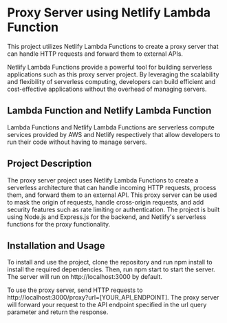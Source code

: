 # Proxy Server using Netlify Lambda Function

This project utilizes Netlify Lambda Functions to create a proxy server that can handle HTTP requests and forward them to external APIs.

Netlify Lambda Functions provide a powerful tool for building serverless applications such as this proxy server project. By leveraging the scalability and flexibility of serverless computing, developers can build efficient and cost-effective applications without the overhead of managing servers.

## Lambda Function and Netlify Lambda Function

Lambda Functions and Netlify Lambda Functions are serverless compute services provided by AWS and Netlify respectively that allow developers to run their code without having to manage servers.

## Project Description

The proxy server project uses Netlify Lambda Functions to create a serverless architecture that can handle incoming HTTP requests, process them, and forward them to an external API. This proxy server can be used to mask the origin of requests, handle cross-origin requests, and add security features such as rate limiting or authentication. The project is built using Node.js and Express.js for the backend, and Netlify's serverless functions for the proxy functionality.

## Installation and Usage

To install and use the project, clone the repository and run npm install to install the required dependencies. Then, run npm start to start the server. The server will run on http://localhost:3000 by default.

To use the proxy server, send HTTP requests to http://localhost:3000/proxy?url=[YOUR_API_ENDPOINT]. The proxy server will forward your request to the API endpoint specified in the url query parameter and return the response.
